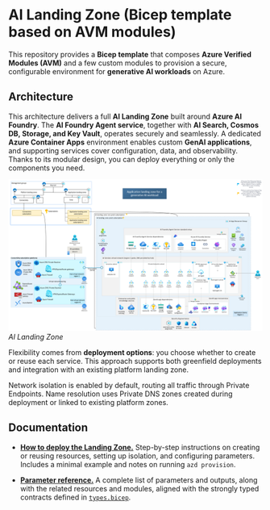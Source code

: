 # AI Landing Zone (Bicep template based on AVM modules)

This repository provides a **Bicep template** that composes **Azure Verified Modules (AVM)** and a few custom modules to provision a secure, configurable environment for **generative AI workloads** on Azure.

## Architecture

 This architecture delivers a full **AI Landing Zone** built around **Azure AI Foundry**. The **AI Foundry Agent service**, together with **AI Search, Cosmos DB, Storage, and Key Vault**, operates securely and seamlessly. A dedicated **Azure Container Apps** environment enables custom **GenAI applications**, and supporting services cover configuration, data, and observability. Thanks to its modular design, you can deploy everything or only the components you need.

![Architecture](./docs/architecture.png)
*AI Landing Zone*

Flexibility comes from **deployment options**: you choose whether to create or reuse each service. This approach supports both greenfield deployments and integration with an existing platform landing zone.

Network isolation is enabled by default, routing all traffic through Private Endpoints. Name resolution uses Private DNS zones created during deployment or linked to existing platform zones.

## Documentation

* [**How to deploy the Landing Zone.**](./docs/how_to_use.md)
  Step-by-step instructions on creating or reusing resources, setting up isolation, and configuring parameters. Includes a minimal example and notes on running `azd provision`.

* [**Parameter reference.**](./docs/parameters.md)
  A complete list of parameters and outputs, along with the related resources and modules, aligned with the strongly typed contracts defined in [`types.bicep`](./infra/common/types.bicep).
